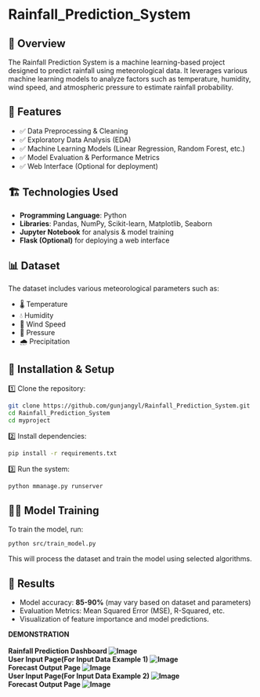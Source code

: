 # Rainfall_Prediction_System

## 📖 Overview
The Rainfall Prediction System is a machine learning-based project designed to predict rainfall using meteorological data. It leverages various machine learning models to analyze factors such as temperature, humidity, wind speed, and atmospheric pressure to estimate rainfall probability.

## 📌 Features
- ✅ Data Preprocessing & Cleaning
- ✅ Exploratory Data Analysis (EDA)
- ✅ Machine Learning Models (Linear Regression, Random Forest, etc.)
- ✅ Model Evaluation & Performance Metrics
- ✅ Web Interface (Optional for deployment)

## 🏗️ Technologies Used
- **Programming Language**: Python
- **Libraries**: Pandas, NumPy, Scikit-learn, Matplotlib, Seaborn
- **Jupyter Notebook** for analysis & model training
- **Flask (Optional)** for deploying a web interface

## 📊 Dataset
The dataset includes various meteorological parameters such as:
- 🌡️ Temperature
- 💧 Humidity
- 💨 Wind Speed
- 🔽 Pressure
- 🌧️ Precipitation

## 🔧 Installation & Setup
1️⃣ Clone the repository:
```bash
git clone https://github.com/gunjangyl/Rainfall_Prediction_System.git
cd Rainfall_Prediction_System
cd myproject
```

2️⃣ Install dependencies:
```bash
pip install -r requirements.txt
```

3️⃣ Run the system:
```bash
python mmanage.py runserver
```

## 🏋️‍♂️ Model Training
To train the model, run:
```bash
python src/train_model.py
```
This will process the dataset and train the model using selected algorithms.

## 📜 Results
- Model accuracy: **85-90%** (may vary based on dataset and parameters)
- Evaluation Metrics: Mean Squared Error (MSE), R-Squared, etc.
- Visualization of feature importance and model predictions.


<b>DEMONSTRATION</b>
<br><br>
<b>Rainfall Prediction Dashboard<b>
![Image](https://github.com/user-attachments/assets/bb8fc660-ed31-4e48-9ef0-465745d2b5cf)
<br>
<b>User Input Page(For Input Data Example 1)</b>
![Image](https://github.com/user-attachments/assets/b18831fb-7f24-4b41-bfe6-9dcd0fe8d6c7)
<br>
<b>Forecast Output Page</b>
![Image](https://github.com/user-attachments/assets/dbe8c05b-d105-4e25-bccf-d5fea2f23e1b)
<br>
<b>User Input Page(For Input Data Example 2)</b>
![Image](https://github.com/user-attachments/assets/8ff46df3-f555-475a-aa47-5eff8d29a1b6)
<br>
<b>Forecast Output Page</b>
![Image](https://github.com/user-attachments/assets/cc4cd55f-a76c-4078-bb0b-02f88df5d339)

